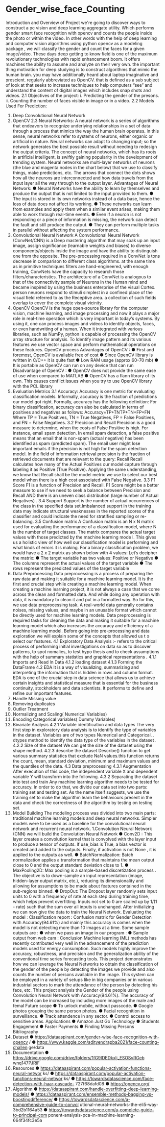# Gender_wise_face_Counting

Introduction and Overview of Project
we're going to discover ways to construct a pc vision and deep learning aggregate utility. Which performs
gender smart face recognition with opencv and counts the people inside the photo or within the video.
In other words with the help of deep learning and computer vision algorithms using python
opencv as a modeling package , we will classify the gender and count the faces for a given
image/video.
These days deep getting to know field is one of the maximum revolutionary technologies with
rapid enhancement boom. It offers machines the ability to assume and analyze on their very
own. the important thing motivation for deep studying is to construct algorithms that mimic the
human brain.
you may have additionally heard about laptop imaginative and prescient. regularly abbreviated
as OpenCV. that is defined as a sub subject of look at that seeks to increase techniques to help
computers “see” and understand the content of digital images which includes snap shots and
videos.
2.1 Objectives of the project:
i. Predicting the gender of the presons.
ii. Counting the number of faces visible in image or in a video.
2.2 Models Used For Prediction:
1. Deep Convolutional Neural Network
2. OpenCV
2.3 Neural Networks:
A neural network is a series of algorithms that endeavors to recognize underlying
relationships in a set of data through a process that mimics the way the human
brain operates. In this sense, neural networks refer to systems of neurons, either
organic or artificial in nature. Neural networks can adapt to changing input; so the
network generates the best possible result without needing to redesign the output
criteria. The concept of neural networks, which has its roots in artificial intelligent,
is swiftly gaining popularity in the development of trending system.
Neural networks are multi-layer networks of neurons (the blue and magenta
nodes in the chart below) that we use to classify things, make predictions, etc.
The arrows that connect the dots shows how all the neurons are interconnected
and how data travels from the input layer all the way through to the output layer.
Advantages of Neural Network:
● Neural Networks have the ability to learn by themselves and produce
the output that is not limited to the input provided to them.
● The input is stored in its own networks instead of a data base, hence
the loss of data does not affect its working.
● These networks can learn from examples and apply them when a
similar event arises, making them able to work through real-time
events.
● Even if a neuron is not responding or a piece of information is missing,
the network can detect the fault and still produce the output.
● They can perform multiple tasks in parallel without affecting the system
performance.
1. Convolutional Neural Network
A Convolutional Neural Network (ConvNet/CNN) is a Deep mastering algorithm
that may soak up an input image, assign significance (learnable weights and
biases) to diverse components/objects inside the image and have the ability to
distinguish one from the opposite. The pre-processing required in a ConvNet is
tons decrease in comparison to different class algorithms. at the same time as in
primitive techniques filters are hand-engineered, with enough training, ConvNets
have the capacity to research those filters/characteristics.
The architecture of a ConvNet is analogous to that of the connectivity sample of
Neurons in the Human mind and became inspired by using the business
enterprise of the visual Cortex. person neurons respond to stimuli simplest in a
confined place of the visual field referred to as the Receptive area. a collection of
such fields overlap to cover the complete visual vicinity.
2. OpenCV
OpenCV is the huge open-source library for the computer vision, machine
learning, and image processing and now it plays a major role in real-time operation
which is very important in today’s systems. By using it, one can process images
and videos to identify objects, faces, or even handwriting of a human. When it
integrated with various libraries, such as NumPy, python is capable of processing
the OpenCV array structure for analysis. To Identify image pattern and its various
features we use vector space and perform mathematical operations on these
features.
OpenCV process
Advantages of OpenCV :
● First and foremost, OpenCV is available free of cost
● Since OpenCV library is written in C/C++ it is quite fast
● Low RAM usage (approx 60–70 mb)
● It is portable as OpenCV can run on any device that can run
Disadvantage of OpenCV :
● OpenCV does not provide the same ease of use when compared to MATLAB
● OpenCV has a flann library of its own. This causes conflict issues when you
try to use OpenCV library with the PCL library
3. Evaluation Metrics
3.1 Accuracy:
Accuracy is one metric for evaluating classification models.
Informally, accuracy is the fraction of predictions our model got right. Formally,
accuracy has the following definition:
For binary classification, accuracy can also be calculated in terms of positives and
negatives as follows:
Accuracy=TP+TNTP+TN+FP+FN
Where TP = True Positives, TN = True Negatives, FP = False Positives, and FN =
False Negatives.
3.2 Precision and Recall
Precision is a good measure to determine, when the costs of False Positive is
high. For instance, email spam detection. In email spam detection, a false positive
means that an email that is non-spam (actual negative) has been identified as
spam (predicted spam). The email user might lose important emails if the
precision is not high for the spam detection model.
In the field of information retrieval precision is the fraction of retrieved documents
that are relevant to the query:
Recall
Recall calculates how many of the Actual Positives our model capture through
labeling it as Positive (True Positive). Applying the same understanding, we know
that Recall shall be the model metric we use to select our best model when there
is a high cost associated with False Negative.
3.3 F1 Score
F1 is a function of Precision and Recall.
F1 Score might be a better measure to use if we need to seek a balance between
Precision and Recall AND there is an uneven class distribution (large number of
Actual Negatives) .
3.4 Support
Support is the number of actual occurrences of the class in the specified data
set.Imbalanced support in the training data may indicate structural weaknesses in
the reported scores of the classifier and could indicate the need for stratified
sampling or re-balancing.
3.5 Confusion matrix
A Confusion matrix is an N x N matrix used for evaluating the performance of a
classification model, where N is the number of target classes. The matrix
compares the actual target values with those predicted by the machine learning
mode l. This gives us a holistic view of how well our classification model is
performing and what kinds of errors it is making.
For a binary classification problem, we would have a 2 x 2 matrix as shown below
with 4 values:
Let’s decipher the matrix:
● The target variable has two values: Positive or Negative
● The columns represent the actual values of the target variable
● The rows represent the predicted values of the target variable
4. Data Preprocessing
Data preprocessing is a process of preparing the raw data and making it suitable
for a machine learning model. It is the first and crucial step while creating a
machine learning model.
When creating a machine learning project, it is not always a case that we come
across the clean and formatted data. And while doing any operation with data, it is
mandatory to clean it and put in a formatted way. So for this, we use data
preprocessing task.
A real-world data generally contains noises, missing values, and maybe in an
unusable format which cannot be directly used for machine learning models. Data
preprocessing is required tasks for cleaning the data and making it suitable for a
machine learning model which also increases the accuracy and efficiency of a
machine learning model.
Before going into pre-processing and data exploration we will explain some
of the concepts that allowed us t o select our features.
4.1 Exploratory Data Analysis :-
refers to the critical process of performing initial investigations on data so as
to discover patterns, to spot nomalies, to test hypo thesis and to check
assumptions with the help of summary statistics and graphical
representations .
4.1.1 Imports and Read In Data
4.1.2 loading dataset
4.1.3 Forming the DataFrame
4.2 EDA
It is a way of visualizing, summarizing and interpreting the information that is
hidden in rows and column format. EDA is one of the crucial step in data science
that allows us to achieve certain insights and statistical measure that is essential
for the business continuity, stockholders and data scientists. It performs to define
and refine our important features.
1. Handle Missing value
2. Removing duplicates
3. Outlier Treatment
4. Normalizing and Scaling( Numerical Variables)
5. Encoding Categorical variables( Dummy Variables)
6. Bivariate Analysis
4.2.1 Variable identification and data types
The very first step in exploratory data analysis is to identify the type of variables in
the dataset. Variables are of two types Numerical and Categorical. . dtypes method
to identify the data type of the variables in the dataset .
4.2.2 Size of the dataset
We can get the size of the dataset using the shape method.
4.2.3 describe the dataset
Describe() function to get various summary statistics that exclude NaN values.this
function returns the count, mean, standard deviation, minimum and maximum
values and the quantiles of the data.
4.3 Data preprocessing
4.3.1 Augmentation
After execution of this code, the independent variable X and dependent
variable Y will transform into the following.
4.3.2 Separating the dataset into test and train
Any machine learning algorithm needs to be tested for accuracy. In order to do
that, we divide our data set into two parts: training set and testing set. As the
name itself suggests, we use the training set to make the algorithm learn the
behaviours present in the data and check the correctness of the algorithm by
testing on testing set.
5. Model Building
The modeling process was divided into two main parts: traditional machine
learning models and deep neural networks. Simpler models were to be used as a
baseline for the convolutional neural network and recurrent neural network.
1.Convolution Neural Network (CNN)
we will build the Convolution Neural Network
● Conv2D : This layer creates a convolution kernel that is convolved
with the layer input to produce a tensor of outputs. If use_bias is
True, a bias vector is created and added to the outputs. Finally, if
activation is not None , it is applied to the outputs as well.
● BatchNormalization: Batch normalization applies a transformation that
maintains the mean output close to 0 and the output standard deviation close
to 1.
● MaxPooling2D: Max pooling is a sample-based discretization process .
The objective is to down-sample an input representation (image, hidden-layer
output matrix, etc.), reducing its dimensionality and allowing for assumptions
to be made about features contained in the sub-regions binned.
● DropOut: The Dropout layer randomly sets input units to 0 with a frequency
of rate at each step during training time, which helps prevent overfitting.
Inputs not set to 0 are scaled up by 1/(1 - rate) such that the sum over all
inputs is unchanged.
After initializing we can now give the data to train the Neural Network.
Evaluating the model :
Classification report :
Confusion matrix for Gender Detection with Accuracy(94.61%) and
mainly this accuracy is comes when the model is not detecting more
than 10 images at a time.
Some sample outputs are :
● when we pass an image in our program :
● Sample output from web cam :
Conclusion
Machine learning (ML) methods has recently contributed very well in the
advancement of the prediction models used for energy consumption. Such
models highly improve the accuracy, robustness, and precision and the
generalization ability of the conventional time series forecasting tools. This project
demonstrates how we can leverage the Neural Networks to obtain the
classification of the gender of the people by detecting the images we provide and
also counts the number of persons available in the image. This system can be
employed in a variety of setups like in big companies or in various industrial
sectors to mark the attendance of the person by detecting his face, etc.
This project analysis the Gender of the people using Convolution Neural Network
with Accuracy(94.61%). The accuracy of the model can be increased by including
more images of the male and femal
Future scope
● To unlock mobile, without passcode.
● Google photos grouping the same person photos.
● Facial recognition in surveillance.
● Track attendence in any sector.
● Control access to sensitive areas.
Applications
● Amazon Just Go Technology
● Students Engagement
● Faster Payments
● Finding Missing Persons
Bibliography
1. Dataset
● https://dataaspirant.com/gender-wise-face-recognition-with-opencv
/
● https://www.kaggle.com/adityendrapba2021/face-counting-challen
ge/data
2. Documentation
● https://drive.google.com/drive/folders/1fG9IDEDkxlj_ESOSvRGeb
wnq147PJRiF
3. Resources
● https://dataaspirant.com/popular-activation-functions-neural-networ
ks/
● https://dataaspirant.com/popular-activation-functions-neural-networ
ks/
● https://towardsdatascience.com/face-detection-with-haar-cascade-
727f68dafd08
● https://opencv.org/
4. Algorithm
● https://dataaspirant.com/handle-overfitting-deep-learning-models/
● https://dataaspirant.com/ensemble-methods-bagging-vs-boostingdifference/
● https://towardsdatascience.com/a-comprehensive-guide-to-convol
utional-neural-networks-the-eli5-way-3bd2b1164a53
● https://towardsdatascience.com/a-complete-guide-to-principal-com
ponent-analysis-pca-in-machine-learning-664f34fc3e5a

